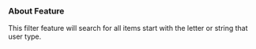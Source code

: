 ### About Feature
This filter feature will search for all items start with the letter or string that user type.